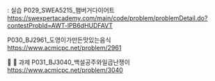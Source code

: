:  실습
P029_SWEA5215_햄버거다이어트
https://swexpertacademy.com/main/code/problem/problemDetail.do?contestProbId=AWT-lPB6dHUDFAVT

P030_BJ2961_도영이가만든맛있는음식
https://www.acmicpc.net/problem/2961

:gift:   :gift:  과제
P031_BJ3040_백설공주와일곱난쟁이
https://www.acmicpc.net/problem/3040